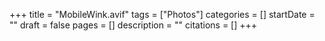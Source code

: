 +++
title = "MobileWink.avif"
tags = ["Photos"]
categories = []
startDate = ""
draft = false
pages = []
description = ""
citations = []
+++
